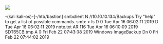 ![](Maszyny/Windows/Active%20Directory/Bastion/Pasted%20image%2020210801001655.png)

-(kali kali-os)-[-/htb/bastion]
smbclient N //10.10.10.134/Backups
Try "help" to get a list of possible commands.
smb: \> ls
D
0 Tue Apr 16 06:02:11 2019
D
Tue Apr 16 06:02:11 2019
note.txt
AR
116 Tue Apr 16 06:10:09 2019
SDT65CB.tmp
A
0 Fri Feb 22 07:43:08 2019
Windows ImageBackup
Dn
0 Fri Feb 22 07:44:02 2019
